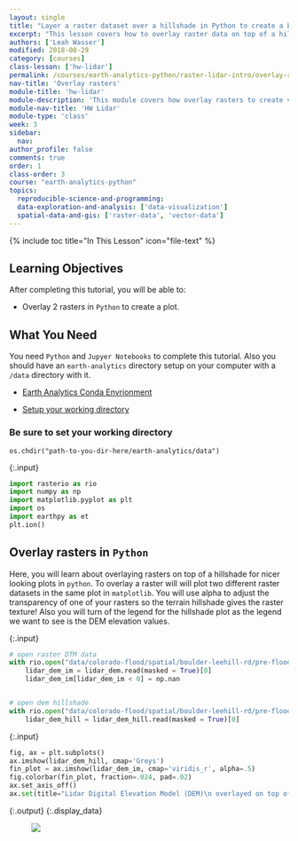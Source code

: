 ```yaml
---
layout: single
title: "Layer a raster dataset over a hillshade in Python to create a beautiful basemap that represents topography."
excerpt: "This lesson covers how to overlay raster data on top of a hillshade in Python and layer opacity arguments."
authors: ['Leah Wasser']
modified: 2018-08-29
category: [courses]
class-lesson: ['hw-lidar']
permalink: /courses/earth-analytics-python/raster-lidar-intro/overlay-raster-maps
nav-title: 'Overlay rasters'
module-title: 'hw-lidar'
module-description: 'This module covers how overlay rasters to create visualizations and how to make interactive plots.'
module-nav-title: 'HW Lidar'
module-type: 'class'
week: 3
sidebar:
  nav:
author_profile: false
comments: true
order: 1
class-order: 3
course: "earth-analytics-python"
topics:
  reproducible-science-and-programming:
  data-exploration-and-analysis: ['data-visualization']
  spatial-data-and-gis: ['raster-data', 'vector-data']
---
```

{% include toc title="In This Lesson" icon="file-text" %}

<div class='notice--success' markdown="1">

## <i class="fa fa-graduation-cap" aria-hidden="true"></i> Learning Objectives


After completing this tutorial, you will be able to:
* Overlay 2 rasters in `Python` to create a plot.


## <i class="fa fa-check-square-o fa-2" aria-hidden="true"></i> What You Need

You need `Python` and `Jupyer Notebooks` to complete this tutorial. Also you should have an `earth-analytics` directory setup on your computer with a `/data` directory with it.

* [Earth Analytics Conda Envrionment](/courses/earth-analytics-python/get-started-with-python-jupyter/setup-conda-earth-analytics-environment/)

* [Setup your working directory](/courses/earth-analytics-python/get-started-with-python-jupyter/introduction-to-bash-shell/)

</div>


### Be sure to set your working directory
`os.chdir("path-to-you-dir-here/earth-analytics/data")`

{:.input}
```python
import rasterio as rio
import numpy as np
import matplotlib.pyplot as plt
import os
import earthpy as et
plt.ion()
```

## Overlay rasters in `Python`

Here, you will learn about overlaying rasters on top of a hillshade for nicer looking plots in `python`. To overlay a raster will will plot two different raster datasets in the same plot in `matplotlib`. You will use alpha to adjust the transparency of one of your rasters so the terrain hillshade gives the raster texture! Also you will turn of the legend for the hillshade plot as the legend we want to see is the DEM elevation values.

{:.input}
```python
# open raster DTM data
with rio.open("data/colorado-flood/spatial/boulder-leehill-rd/pre-flood/lidar/pre_DTM.tif") as lidar_dem:
    lidar_dem_im = lidar_dem.read(masked = True)[0]
    lidar_dem_im[lidar_dem_im < 0] = np.nan


# open dem hillshade
with rio.open("data/colorado-flood/spatial/boulder-leehill-rd/pre-flood/lidar/pre_DTM_hill.tif") as lidar_dem_hill:
    lidar_dem_hill = lidar_dem_hill.read(masked = True)[0]
```

{:.input}
```python
fig, ax = plt.subplots()
ax.imshow(lidar_dem_hill, cmap='Greys')
fin_plot = ax.imshow(lidar_dem_im, cmap='viridis_r', alpha=.5)
fig.colorbar(fin_plot, fraction=.024, pad=.02)
ax.set_axis_off()
ax.set(title="Lidar Digital Elevation Model (DEM)\n overlayed on top of a hillshade");
```

{:.output}
{:.display_data}

<figure>

<img src = "{{ site.url }}//images/courses/earth-analytics-python/03-into-to-lidar-and-raster/hw-ggmap-markdown/2018-02-05-maps01-overlay-rasters_5_0.png">

</figure>



